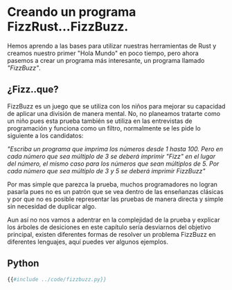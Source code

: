 # Creando un programa FizzRust...FizzBuzz.

Hemos aprendo a las bases para utilizar nuestras herramientas de Rust y creamos
nuestro primer "Hola Mundo" en poco tiempo, pero ahora pasemos a crear un
programa más interesante, un programa llamado *"FizzBuzz"*.

## ¿Fizz..que?

FizzBuzz es un juego que se utiliza con los niños para mejorar su
capacidad de aplicar una división de manera mental. No, no planeamos
tratarte como un niño pues esta prueba también se utiliza en las
entrevistas de programación y funciona como un filtro, normalmente se
les pide lo siguiente a los candidatos:

*"Escriba un programa que imprima los números desde 1 hasta 100. Pero*
*en cada número que sea múltiplo de 3 se deberá imprimir "Fizz" en el*
*lugar del número, el mismo caso para los números que sean múltiplos de*
*5. Por cada número que sea múltiplo de 3 y 5 se deberá imprimir*
*FizzBuzz"*

Por mas simple que parezca la prueba, muchos programadores no logran
pasarla pues no es un patrón que se vea dentro de las enseñanzas clásicas
y por que no es posible representar las pruebas de manera directa y
simple sin necesidad de duplicar algo.

Aun así no nos vamos a adentrar en la complejidad de la prueba y
explicar los árboles de desiciones en este capítulo sería desviarnos
del objetivo principal, existen diferentes formas de resolver un
problema FizzBuzz en diferentes lenguajes, aquí puedes ver algunos ejemplos.

## Python

```python
{{#include ../code/fizzbuzz.py}}
```




